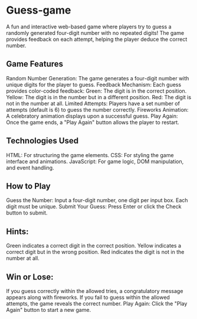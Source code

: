 # Guess-game
A fun and interactive web-based game where players try to guess a randomly generated four-digit number with no repeated digits! The game provides feedback on each attempt, helping the player deduce the correct number.

## Game Features
Random Number Generation: The game generates a four-digit number with unique digits for the player to guess.
Feedback Mechanism: Each guess provides color-coded feedback:
Green: The digit is in the correct position.
Yellow: The digit is in the number but in a different position.
Red: The digit is not in the number at all.
Limited Attempts: Players have a set number of attempts (default is 6) to guess the number correctly.
Fireworks Animation: A celebratory animation displays upon a successful guess.
Play Again: Once the game ends, a "Play Again" button allows the player to restart.
## Technologies Used
HTML: For structuring the game elements.
CSS: For styling the game interface and animations.
JavaScript: For game logic, DOM manipulation, and event handling.
## How to Play
Guess the Number: Input a four-digit number, one digit per input box. Each digit must be unique.
Submit Your Guess: Press Enter or click the Check button to submit.
## Hints:
Green indicates a correct digit in the correct position.
Yellow indicates a correct digit but in the wrong position.
Red indicates the digit is not in the number at all.
## Win or Lose:
If you guess correctly within the allowed tries, a congratulatory message appears along with fireworks.
If you fail to guess within the allowed attempts, the game reveals the correct number.
Play Again: Click the "Play Again" button to start a new game.
